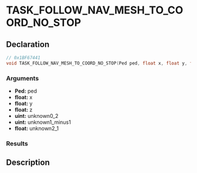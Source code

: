 # TASK_FOLLOW_NAV_MESH_TO_COORD_NO_STOP

## Declaration
```cpp
// 0x1BF67441
void TASK_FOLLOW_NAV_MESH_TO_COORD_NO_STOP(Ped ped, float x, float y, float z,uint unknown0_2, uint unknown1_minus1, float unknown2_1);
```

### Arguments
- **Ped:** ped
- **float:** x
- **float:** y
- **float:** z
- **uint:** unknown0_2
- **uint:** unknown1_minus1
- **float:** unknown2_1

### Results

## Description
